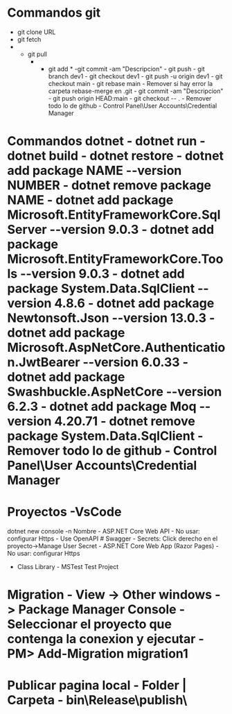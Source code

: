 # Commandos git  
 - git clone URL  
- git fetch 
- - git pull 
	- - git add * 
-git commit -am "Descripcion" - git push - git branch dev1 - git checkout dev1 - git push -u origin dev1 - git checkout main - git rebase main - Remover si hay error la carpeta rebase-merge en \.git - git commit -am "Descripcion" - git push origin HEAD:main - git checkout -- . - Remover todo lo de github - Control Panel\User Accounts\Credential Manager 
# Commandos dotnet  - dotnet run - dotnet build - dotnet restore - dotnet add package NAME --version NUMBER - dotnet remove package NAME - dotnet add package Microsoft.EntityFrameworkCore.SqlServer --version 9.0.3 - dotnet add package Microsoft.EntityFrameworkCore.Tools --version 9.0.3 - dotnet add package System.Data.SqlClient --version 4.8.6 - dotnet add package Newtonsoft.Json --version 13.0.3 - dotnet add package Microsoft.AspNetCore.Authentication.JwtBearer --version 6.0.33 - dotnet add package Swashbuckle.AspNetCore --version 6.2.3 - dotnet add package Moq --version 4.20.71 - dotnet remove package System.Data.SqlClient - Remover todo lo de github - Control Panel\User Accounts\Credential Manager 
# Proyectos -VsCode 
dotnet new console -n Nombre - ASP.NET Core Web API - No usar: configurar Https - Use OpenAPI # Swagger - Secrets: Click derecho en el proyecto->Manage User Secret - ASP.NET Core Web App (Razor Pages) - No usar: configurar Https 
- Class Library - MSTest Test Project 
# Migration - View -> Other windows -> Package Manager Console - Seleccionar el proyecto que contenga la conexion y ejecutar - PM> Add-Migration migration1 
# Publicar pagina local - Folder | Carpeta - bin\Release\publish\ 